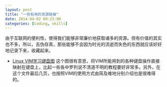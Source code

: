 ```yaml
---
layout: post
title: "一些有用的资源链接"
date: 2014-04-02 09:23:00
categories: [coding, skills]
---
```


由于互联网的便利性，使得我们能够非常廉价地获取诸多的资源。但有价值的其实也不多，所以，去伪存真，那些能够不会因为时光的流逝而失色的东西就应该好好地记录下来，收藏起来。

* [Linux VIM学习键盘图][1]
这个图很有意思，将VIM所能用到的各种键盘操作直接映射在键盘上，比起一些各中罗列说不清道不明的教程要好非常多。另外，在这个文件最后几页，也按照VIM的使用方式由简及难地分别介绍也是很难得的。  








[1]: /resources/linux/VIM键盘图.pdf